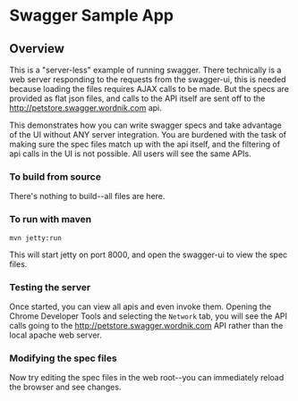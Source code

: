# Swagger Sample App

## Overview
This is a "server-less" example of running swagger.  There technically is a web server responding to the requests
from the swagger-ui, this is needed because loading the files requires AJAX calls to be made.  But the specs are
provided as flat json files, and calls to the API itself are sent off to the http://petstore.swagger.wordnik.com api.

This demonstrates how you can write swagger specs and take advantage of the UI without ANY server integration.  You
are burdened with the task of making sure the spec files match up with the api itself, and the filtering of api calls
in the UI is not possible.  All users will see the same APIs.

### To build from source
There's nothing to build--all files are here.

### To run with maven

```
mvn jetty:run
```

This will start jetty on port 8000, and open the swagger-ui to view the spec files.

### Testing the server
Once started, you can view all apis and even invoke them.  Opening the Chrome Developer Tools and selecting
the `Network` tab, you will see the API calls going to the http://petstore.swagger.wordnik.com API rather than
the local apache web server.

### Modifying the spec files
Now try editing the spec files in the web root--you can immediately reload the browser and see changes.
